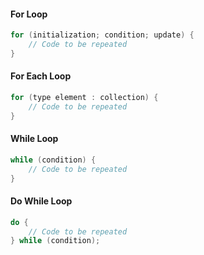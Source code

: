 #### For Loop
```C
for (initialization; condition; update) {
    // Code to be repeated
}
```

#### For Each Loop
```C
for (type element : collection) {
    // Code to be repeated
}
```

#### While Loop
```C
while (condition) {
    // Code to be repeated
}
```

#### Do While Loop
```C
do {
    // Code to be repeated
} while (condition);
```